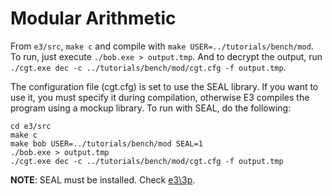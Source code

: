 # Modular Arithmetic #

From `e3/src`, `make c` and compile with `make USER=../tutorials/bench/mod`. To run, just execute `./bob.exe > output.tmp`. And to decrypt the output, run `./cgt.exe dec -c ../tutorials/bench/mod/cgt.cfg -f output.tmp`.

The configuration file (cgt.cfg) is set to use the SEAL library. If you want to use it, you must specify it during compilation, otherwise E3 compiles the program using a mockup library. To run with SEAL, do the following:
```
cd e3/src
make c
make bob USER=../tutorials/bench/mod SEAL=1
./bob.exe > output.tmp
./cgt.exe dec -c ../tutorials/bench/mod/cgt.cfg -f output.tmp
```

**NOTE**: SEAL must be installed. Check [e3\\3p](../../../3p).
